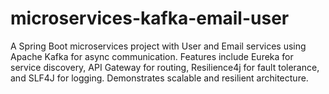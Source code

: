 # microservices-kafka-email-user
A Spring Boot microservices project with User and Email services using Apache Kafka for async communication. Features include Eureka for service discovery, API Gateway for routing, Resilience4j for fault tolerance, and SLF4J for logging. Demonstrates scalable and resilient architecture.
